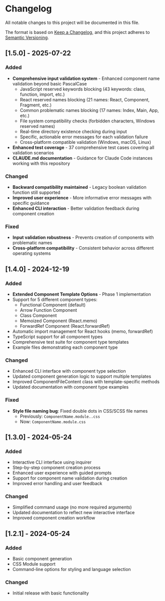 # Changelog

All notable changes to this project will be documented in this file.

The format is based on [Keep a Changelog](https://keepachangelog.com/en/1.0.0/),
and this project adheres to [Semantic Versioning](https://semver.org/spec/v2.0.0.html).

## [1.5.0] - 2025-07-22

### Added
- **Comprehensive input validation system** - Enhanced component name validation beyond basic PascalCase
  - JavaScript reserved keywords blocking (43 keywords: class, function, import, etc.)
  - React reserved names blocking (21 names: React, Component, Fragment, etc.)
  - Common problematic names blocking (17 names: Index, Main, App, etc.)
  - File system compatibility checks (forbidden characters, Windows reserved names)
  - Real-time directory existence checking during input
  - Specific, actionable error messages for each validation failure
  - Cross-platform compatible validation (Windows, macOS, Linux)
- **Enhanced test coverage** - 37 comprehensive test cases covering all validation scenarios
- **CLAUDE.md documentation** - Guidance for Claude Code instances working with this repository

### Changed
- **Backward compatibility maintained** - Legacy boolean validation function still supported
- **Improved user experience** - More informative error messages with specific guidance
- **Enhanced CLI interaction** - Better validation feedback during component creation

### Fixed
- **Input validation robustness** - Prevents creation of components with problematic names
- **Cross-platform compatibility** - Consistent behavior across different operating systems

## [1.4.0] - 2024-12-19

### Added
- **Extended Component Template Options** - Phase 1 implementation
- Support for 5 different component types:
  - Functional Component (default)
  - Arrow Function Component
  - Class Component
  - Memoized Component (React.memo)
  - ForwardRef Component (React.forwardRef)
- Automatic import management for React hooks (memo, forwardRef)
- TypeScript support for all component types
- Comprehensive test suite for component type templates
- Example files demonstrating each component type

### Changed
- Enhanced CLI interface with component type selection
- Updated component generation logic to support multiple templates
- Improved ComponentFileContent class with template-specific methods
- Updated documentation with component type examples

### Fixed
- **Style file naming bug**: Fixed double dots in CSS/SCSS file names
  - Previously: `ComponentName.module..css`
  - Now: `ComponentName.module.css`

## [1.3.0] - 2024-05-24

### Added
- Interactive CLI interface using inquirer
- Step-by-step component creation process
- Enhanced user experience with guided prompts
- Support for component name validation during creation
- Improved error handling and user feedback

### Changed
- Simplified command usage (no more required arguments)
- Updated documentation to reflect new interactive interface
- Improved component creation workflow

## [1.2.1] - 2024-05-24

### Added
- Basic component generation
- CSS Module support
- Command-line options for styling and language selection

### Changed
- Initial release with basic functionality 